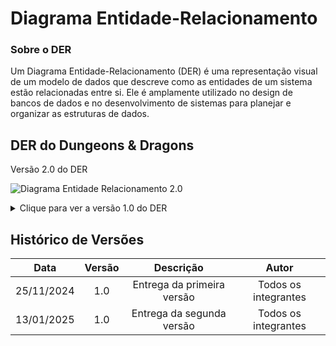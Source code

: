 # Diagrama Entidade-Relacionamento

### Sobre o DER

Um Diagrama Entidade-Relacionamento (DER) é uma representação visual de um modelo de dados que descreve como as entidades de um sistema estão relacionadas entre si. Ele é amplamente utilizado no design de bancos de dados e no desenvolvimento de sistemas para planejar e organizar as estruturas de dados.

## DER do Dungeons & Dragons

Versão 2.0 do DER

![Diagrama Entidade Relacionamento 2.0](/2024.2-D-D-classico/imagens/DER2.drawio.png)

<details>
<summary>Clique para ver a versão 1.0 do DER</summary>

Versão apresentada no Módulo 1:

<img src="/2024.2-D-D-classico/imagens/DER.drawio.png"/>

</details>


## Histórico de Versões

|    Data    | Versão | Descrição | Autor |
| :---: | :----: | :---: | :---: |
| 25/11/2024 | 1.0 | Entrega da primeira versão | Todos os integrantes |
| 13/01/2025 | 1.0 | Entrega da segunda versão | Todos os integrantes |